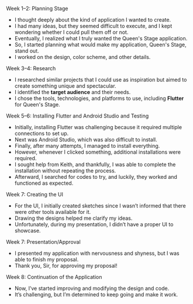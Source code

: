 Week 1–2: Planning Stage  
- I thought deeply about the kind of application I wanted to create.  
- I had many ideas, but they seemed difficult to execute, and I kept wondering whether I could pull them off or not.  
- Eventually, I realized what I truly wanted the Queen's Stage application.  
- So, I started planning what would make my application, Queen's Stage, stand out.  
- I worked on the design, color scheme, and other details.  

Week 3–4: Research 
- I researched similar projects that I could use as inspiration but aimed to create something unique and spectacular.  
- I identified the **target audience** and their needs.  
- I chose the tools, technologies, and platforms to use, including **Flutter** for Queen's Stage.  

Week 5–6: Installing Flutter and Android Studio and Testing 
- Initially, installing Flutter was challenging because it required multiple connections to set up.  
- Next was Android Studio, which was also difficult to install.  
- Finally, after many attempts, I managed to install everything.  
- However, whenever I clicked something, additional installations were required.  
- I sought help from Keith, and thankfully, I was able to complete the installation without repeating the process.  
- Afterward, I searched for codes to try, and luckily, they worked and functioned as expected.  

Week 7: Creating the UI  
- For the UI, I initially created sketches since I wasn’t informed that there were other tools available for it. 
- Drawing the designs helped me clarify my ideas.  
- Unfortunately, during my presentation, I didn’t have a proper UI to showcase.  

Week 7: Presentation/Approval
- I presented my application with nervousness and shyness, but I was able to finish my proposal.  
- Thank you, Sir, for approving my proposal!  

Week 8: Continuation of the Application 
- Now, I’ve started improving and modifying the design and code.  
- It’s challenging, but I’m determined to keep going and make it work.  
